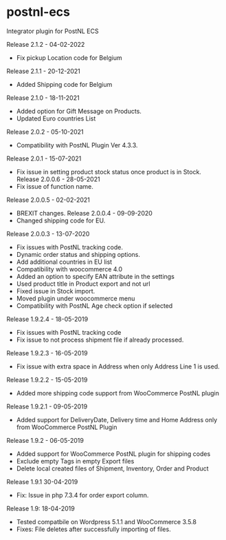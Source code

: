 # postnl-ecs
Integrator plugin for PostNL ECS

Release 2.1.2 - 04-02-2022
- Fix pickup Location code for Belgium

Release 2.1.1 - 20-12-2021
- Added Shipping code for Belgium

Release 2.1.0 - 18-11-2021
- Added option for Gift Message on Products.
- Updated Euro countries List

Release 2.0.2 - 05-10-2021
- Compatibility with PostNL Plugin Ver 4.3.3.

Release 2.0.1 - 15-07-2021
- Fix issue in setting product stock status once product is in Stock.
Release 2.0.0.6 - 28-05-2021
- Fix issue of function name.

Release 2.0.0.5 - 02-02-2021
- BREXIT changes.
Release 2.0.0.4 - 09-09-2020
- Changed shipping code for EU.

Release 2.0.0.3 - 13-07-2020
- Fix issues with PostNL tracking code.
- Dynamic order status and shipping options.
- Add additional countries in EU list
- Compatibility with woocommerce 4.0
- Added an option to specify EAN attribute in the settings
- Used product title in Product export and not url
- Fixed issue in Stock import.
- Moved plugin under woocommerce menu
- Compatibility with PostNL Age check option if selected 


Release 1.9.2.4 - 18-05-2019
- Fix issues with PostNL tracking code
- Fix issue to not process shipment file if already processed.

Release 1.9.2.3 - 16-05-2019
- Fix issue with extra space in Address when only Address Line 1 is used.

Release 1.9.2.2 - 15-05-2019
- Added more shipping code support from WooCommerce PostNL plugin

Release 1.9.2.1 - 09-05-2019
- Added support for DeliveryDate, Delivery time and Home Address only from WooCommerce PostNL Plugin

Release 1.9.2 - 06-05-2019
- Added support for WooCommerce PostNL plugin for shipping codes
- Exclude empty Tags in empty Export files
- Delete local created files of Shipment, Inventory, Order and Product

Release 1.9.1 30-04-2019
- Fix: Issue in php 7.3.4 for order export column.

Release 1.9: 18-04-2019
- Tested compatbile on Wordpress 5.1.1 and WooCommerce 3.5.8
- Fixes: File deletes after successfully importing of files.
